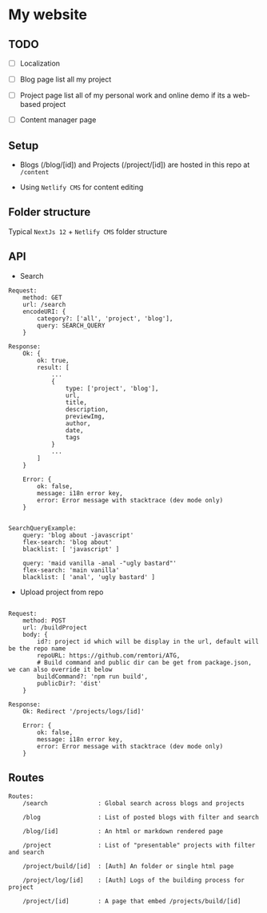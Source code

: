 # My website

## TODO

- [ ] Localization

- [ ] Blog page list all my project

- [ ] Project page list all of my personal work and online demo if its a web-based project

- [ ] Content manager page

## Setup

- Blogs (/blog/[id]) and Projects (/project/[id]) are hosted in this repo at `/content`

- Using `Netlify CMS` for content editing

## Folder structure

Typical `NextJs 12` + `Netlify CMS` folder structure

## API

- Search

```
Request:
	method: GET
	url: /search
	encodeURI: {
		category?: ['all', 'project', 'blog'],
		query: SEARCH_QUERY
	}

Response:
	Ok: {
		ok: true,
		result: [
			...
			{
				type: ['project', 'blog'],
				url,
				title,
				description,
				previewImg,
				author,
				date,
				tags
			}
			...
		]
	}

	Error: {
		ok: false,
		message: i18n error key,
		error: Error message with stacktrace (dev mode only)
	}


SearchQueryExample:
	query: 'blog about -javascript'
	flex-search: 'blog about'
	blacklist: [ 'javascript' ]

	query: 'maid vanilla -anal -"ugly bastard"'
	flex-search: 'main vanilla'
	blacklist: [ 'anal', 'ugly bastard' ]
```

- Upload project from repo

```

Request:
	method: POST
	url: /buildProject
	body: {
		id?: project id which will be display in the url, default will be the repo name
		repoURL: https://github.com/remtori/ATG,
		# Build command and public dir can be get from package.json, we can also override it below
		buildCommand?: 'npm run build',
		publicDir?: 'dist'
	}

Response:
	Ok: Redirect '/projects/logs/[id]'

	Error: {
		ok: false,
		message: i18n error key,
		error: Error message with stacktrace (dev mode only)
	}
```

## Routes

```
Routes:
	/search              : Global search across blogs and projects

	/blog                : List of posted blogs with filter and search

	/blog/[id]           : An html or markdown rendered page

	/project             : List of "presentable" projects with filter and search

	/project/build/[id]  : [Auth] An folder or single html page

	/project/log/[id]    : [Auth] Logs of the building process for project

	/project/[id]        : A page that embed /projects/build/[id]
```

